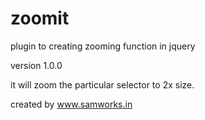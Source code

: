 zoomit
======

plugin to creating zooming function in jquery

version 1.0.0

it will zoom the particular selector to 2x size.


created by www.samworks.in
